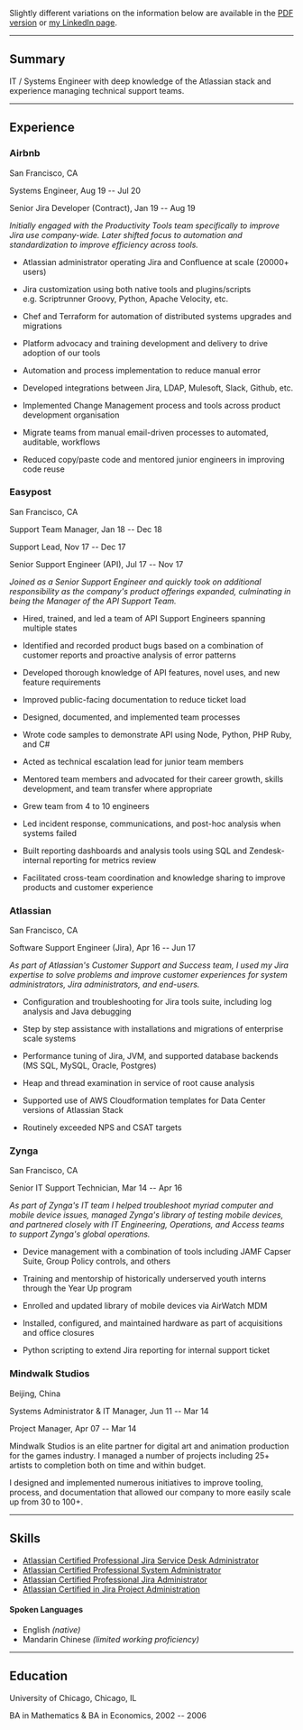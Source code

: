 Slightly different variations on the information below are available in the [PDF version](https://resume.russellstadler.com/resume.pdf) or [my LinkedIn page](https://linkedin.com/in/rstadler).

------------------------------------------------------------------------

Summary 
-------
IT / Systems Engineer with deep knowledge of the Atlassian stack and experience managing technical support teams.

------------------------------------------------------------------------

Experience
----------

### Airbnb
San Francisco, CA

Systems Engineer, Aug 19 -- Jul 20

Senior Jira Developer (Contract), Jan 19 -- Aug 19

*Initially engaged with the Productivity Tools team specifically to improve Jira use company-wide. Later shifted focus to automation and standardization to improve efficiency across tools.*

-   Atlassian administrator operating Jira and Confluence at scale (20000+ users)

-   Jira customization using both native tools and plugins/scripts e.g. Scriptrunner Groovy, Python, Apache Velocity, etc.

-   Chef and Terraform for automation of distributed systems upgrades and migrations

-   Platform advocacy and training development and delivery to drive adoption of our tools

-   Automation and process implementation to reduce manual error

-   Developed integrations between Jira, LDAP, Mulesoft, Slack, Github,
    etc.

-   Implemented Change Management process and tools across product development organisation

-   Migrate teams from manual email-driven processes to automated, auditable, workflows

-   Reduced copy/paste code and mentored junior engineers in improving code reuse
    
### Easypost
San Francisco, CA

Support Team Manager, Jan 18 -- Dec 18

Support Lead, Nov 17 -- Dec 17

Senior Support Engineer (API), Jul 17 -- Nov 17

*Joined as a Senior Support Engineer and quickly took on additional responsibility as the company's product offerings expanded, culminating in being the Manager of the API Support Team.*

-   Hired, trained, and led a team of API Support Engineers spanning multiple states

-   Identified and recorded product bugs based on a combination of customer reports and proactive analysis of error patterns

-   Developed thorough knowledge of API features, novel uses, and new feature requirements

-   Improved public-facing documentation to reduce ticket load

-   Designed, documented, and implemented team processes

-   Wrote code samples to demonstrate API using Node, Python, PHP Ruby, and C#

-   Acted as technical escalation lead for junior team members

-   Mentored team members and advocated for their career growth, skills development, and team transfer where appropriate

-   Grew team from 4 to 10 engineers

-   Led incident response, communications, and post-hoc analysis when systems failed

-   Built reporting dashboards and analysis tools using SQL and Zendesk-internal reporting for metrics review

-   Facilitated cross-team coordination and knowledge sharing to improve products and customer experience

### Atlassian
San Francisco, CA

Software Support Engineer (Jira), Apr 16 -- Jun 17

*As part of Atlassian's Customer Support and Success team, I used my Jira expertise to solve problems and improve customer experiences for system administrators, Jira administrators, and end-users.*

-   Configuration and troubleshooting for Jira tools suite, including log analysis and Java debugging

-   Step by step assistance with installations and migrations of enterprise scale systems

-   Performance tuning of Jira, JVM, and supported database backends  (MS SQL, MySQL, Oracle, Postgres)

-   Heap and thread examination in service of root cause analysis

-   Supported use of AWS Cloudformation templates for Data Center versions of Atlassian Stack

-   Routinely exceeded NPS and CSAT targets

### Zynga
San Francisco, CA

Senior IT Support Technician, Mar 14 -- Apr 16

*As part of Zynga's IT team I helped troubleshoot myriad computer and mobile device issues, managed Zynga's library of testing mobile devices, and partnered closely with IT Engineering, Operations, and Access teams to support Zynga's global operations.*

-   Device management with a combination of tools including JAMF Capser Suite, Group Policy controls, and others

-   Training and mentorship of historically underserved youth interns through the Year Up program

-   Enrolled and updated library of mobile devices via AirWatch MDM

-   Installed, configured, and maintained hardware as part of acquisitions and office closures

-  Python scripting to extend Jira reporting for internal support ticket

### Mindwalk Studios
Beijing, China

Systems Administrator & IT Manager, Jun 11 -- Mar 14

Project Manager, Apr 07 -- Mar 14

Mindwalk Studios is an elite partner for digital art and animation production for the games industry. I managed a number of projects including 25+ artists to completion both on time and within budget. 

I designed and implemented numerous initiatives to improve tooling, process, and documentation that allowed our company to more easily scale up from 30 to 100+.

------------------------------------------------------------------------

Skills 
------

 - [Atlassian Certified Professional Jira Service Desk
Administrator](https://www.certmetrics.com/atlassian/public/badge.aspx?i=4&t=c&d=2017-06-05&ci=AT00133080)
 - [Atlassian Certified Professional System
Administrator](https://www.certmetrics.com/atlassian/public/badge.aspx?i=5&t=c&d=2017-06-10&ci=AT00133080)
 - [Atlassian Certified Professional Jira
Administrator](https://www.certmetrics.com/atlassian/public/badge.aspx?i=1&t=c&d=2017-05-25&ci=AT00133080)
 - [Atlassian Certified in Jira Project
Administration](https://www.certmetrics.com/atlassian/public/badge.aspx?i=10&t=c&d=2019-11-27&ci=AT00133080)

#### Spoken Languages
 - English *(native)*
 - Mandarin Chinese *(limited working proficiency)*

------------------------------------------------------------------------

Education
---------
University of Chicago, Chicago, IL

BA in Mathematics & BA in Economics, 2002 -- 2006
